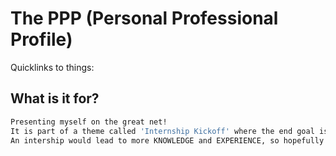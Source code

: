 # The PPP (Personal Professional Profile)

Quicklinks to things:

## What is it for?

```sh
Presenting myself on the great net!
It is part of a theme called 'Internship Kickoff' where the end goal is landing an internship.
An intership would lead to more KNOWLEDGE and EXPERIENCE, so hopefully you enjoy viewing this!

```
